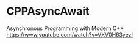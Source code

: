 # CPPAsyncAwait
Asynchronous Programming with Modern C++
https://www.youtube.com/watch?v=VXV0H63yezI
